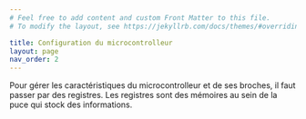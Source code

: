 ```yaml
---
# Feel free to add content and custom Front Matter to this file.
# To modify the layout, see https://jekyllrb.com/docs/themes/#overriding-theme-defaults

title: Configuration du microcontrolleur
layout: page
nav_order: 2
---
```


Pour gérer les caractéristiques du microcontrolleur et de ses broches, il faut passer par des registres. Les registres sont des mémoires au sein de la puce qui stock des informations.